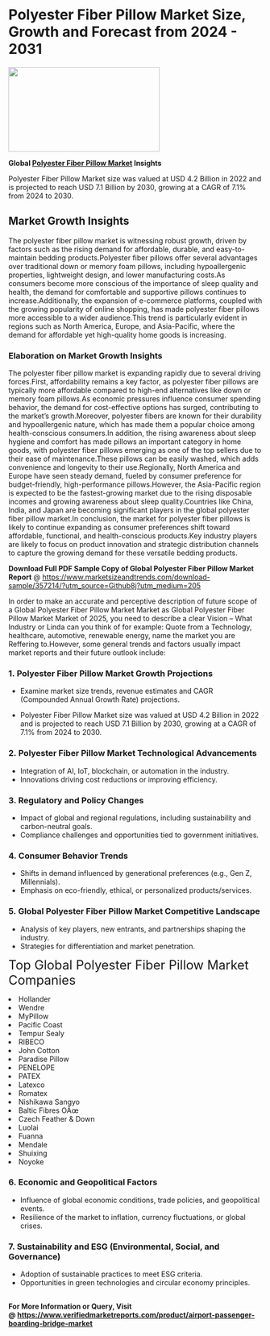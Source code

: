 <H1>Polyester Fiber Pillow Market Size, Growth and Forecast from 2024 - 2031</H1><img class="aligncenter size-medium wp-image-584254" src="https://thirdeyenews.in/wp-content/uploads/2024/09/Global-Market-Research-300x168.jpeg" alt="" width="300" height="168" /><p><strong>Global&nbsp;<a href="https://www.marketsizeandtrends.com/download-sample/357214/?utm_source=Github8j?utm_medium=205">Polyester Fiber Pillow Market</a> Insights</strong></p><p>Polyester Fiber Pillow Market size was valued at USD 4.2 Billion in 2022 and is projected to reach USD 7.1 Billion by 2030, growing at a CAGR of 7.1% from 2024 to 2030.</p><p><h2>Market Growth Insights</h2> The polyester fiber pillow market is witnessing robust growth, driven by factors such as the rising demand for affordable, durable, and easy-to-maintain bedding products.Polyester fiber pillows offer several advantages over traditional down or memory foam pillows, including hypoallergenic properties, lightweight design, and lower manufacturing costs.As consumers become more conscious of the importance of sleep quality and health, the demand for comfortable and supportive pillows continues to increase.Additionally, the expansion of e-commerce platforms, coupled with the growing popularity of online shopping, has made polyester fiber pillows more accessible to a wider audience.This trend is particularly evident in regions such as North America, Europe, and Asia-Pacific, where the demand for affordable yet high-quality home goods is increasing. <h3>Elaboration on Market Growth Insights</h3> The polyester fiber pillow market is expanding rapidly due to several driving forces.First, affordability remains a key factor, as polyester fiber pillows are typically more affordable compared to high-end alternatives like down or memory foam pillows.As economic pressures influence consumer spending behavior, the demand for cost-effective options has surged, contributing to the market’s growth.Moreover, polyester fibers are known for their durability and hypoallergenic nature, which has made them a popular choice among health-conscious consumers.In addition, the rising awareness about sleep hygiene and comfort has made pillows an important category in home goods, with polyester fiber pillows emerging as one of the top sellers due to their ease of maintenance.These pillows can be easily washed, which adds convenience and longevity to their use.Regionally, North America and Europe have seen steady demand, fueled by consumer preference for budget-friendly, high-performance pillows.However, the Asia-Pacific region is expected to be the fastest-growing market due to the rising disposable incomes and growing awareness about sleep quality.Countries like China, India, and Japan are becoming significant players in the global polyester fiber pillow market.In conclusion, the market for polyester fiber pillows is likely to continue expanding as consumer preferences shift toward affordable, functional, and health-conscious products.Key industry players are likely to focus on product innovation and strategic distribution channels to capture the growing demand for these versatile bedding products.</p><p><span class=""><strong>Download Full PDF Sample Copy of Global Polyester Fiber Pillow Market Report</strong> @ <a href="https://www.marketsizeandtrends.com/download-sample/357214/?utm_source=Github8j?utm_medium=205" target="_blank">https://www.marketsizeandtrends.com/download-sample/357214/?utm_source=Github8j?utm_medium=205</a></span></p><p>In order to make an accurate and perceptive description of future scope of a Global&nbsp;Polyester Fiber Pillow Market Market as Global&nbsp;Polyester Fiber Pillow Market Market of 2025, you need to describe a clear Vision &ndash; What Industry or Linda can you think of for example: Quote from a Technology, healthcare, automotive, renewable energy, name the market you are Reffering to.However, some general trends and factors usually impact market reports and their future outlook include:</p><h3>1.&nbsp;<strong>Polyester Fiber Pillow Market Growth Projections</strong></h3><ul><li>Examine market size trends, revenue estimates and CAGR (Compounded Annual Growth Rate) projections.</li><li><p>Polyester Fiber Pillow Market size was valued at USD 4.2 Billion in 2022 and is projected to reach USD 7.1 Billion by 2030, growing at a CAGR of 7.1% from 2024 to 2030.</p></li></ul><h3>2.&nbsp;<strong>Polyester Fiber Pillow Market Technological Advancements</strong></h3><ul><li>Integration of AI, IoT, blockchain, or automation in the industry.</li><li>Innovations driving cost reductions or improving efficiency.</li></ul><h3>3.&nbsp;<strong>Regulatory and Policy Changes</strong></h3><ul><li>Impact of global and regional regulations, including sustainability and carbon-neutral goals.</li><li>Compliance challenges and opportunities tied to government initiatives.</li></ul><h3>4.&nbsp;<strong>Consumer Behavior Trends</strong></h3><ul><li>Shifts in demand influenced by generational preferences (e.g., Gen Z, Millennials).</li><li>Emphasis on eco-friendly, ethical, or personalized products/services.</li></ul><h3>5.&nbsp;<strong>Global Polyester Fiber Pillow Market Competitive Landscape</strong></h3><ul><li>Analysis of key players, new entrants, and partnerships shaping the industry.</li><li>Strategies for differentiation and market penetration.</li></ul><p data-pm-slice="1 1 []"><span style="color: inherit; font-family: inherit; font-size: 25px;">Top Global Polyester Fiber Pillow Market Companies</span></p><div class="" data-test-id=""><p><li>Hollander</li><li> Wendre</li><li> MyPillow</li><li> Pacific Coast</li><li> Tempur Sealy</li><li> RIBECO</li><li> John Cotton</li><li> Paradise Pillow</li><li> PENELOPE</li><li> PATEX</li><li> Latexco</li><li> Romatex</li><li> Nishikawa Sangyo</li><li> Baltic Fibres OÃœ</li><li> Czech Feather & Down</li><li> Luolai</li><li> Fuanna</li><li> Mendale</li><li> Shuixing</li><li> Noyoke</li></p></div><h3>6.&nbsp;<strong>Economic and Geopolitical Factors</strong></h3><ul><li>Influence of global economic conditions, trade policies, and geopolitical events.</li><li>Resilience of the market to inflation, currency fluctuations, or global crises.</li></ul><h3>7.&nbsp;<strong>Sustainability and ESG (Environmental, Social, and Governance)</strong></h3><ul><li>Adoption of sustainable practices to meet ESG criteria.</li><li>Opportunities in green technologies and circular economy principles.</li></ul><h2><strong style="font-size: 14px;">For More Information or Query, Visit @&nbsp;</strong><a style="background-color: #ffffff; font-size: 14px;" href="https://www.marketsizeandtrends.com/report/polyester-fiber-pillow-market/" target="_blank">https://www.verifiedmarketreports.com/product/airport-passenger-boarding-bridge-market</a></h2>